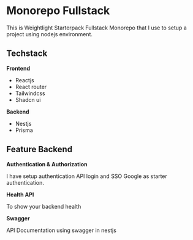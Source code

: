 # Monorepo Fullstack

This is Weightlight Starterpack Fullstack Monorepo that I use to setup a project using nodejs environment.

## Techstack

**Frontend**
- Reactjs
- React router
- Tailwindcss
- Shadcn ui

**Backend**
- Nestjs
- Prisma

## Feature Backend

**Authentication & Authorization**

I have setup authentication API login and SSO Google as starter authentication.

**Health API**

To show your backend health

**Swagger**

API Documentation using swagger in nestjs